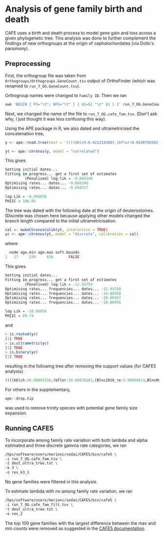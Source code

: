 # Analysis of gene family birth and death

CAFE uses a birth and death process to model gene gain and loss across a given phylogenetic tree. This analysis was done to further complement the findings of new orthogroups at the origin of cephalochordates (via Dollo's parsimony).

## Preprocessing

First, the orthogroup file was taken from `Orthogroups/Orthogroups.GeneCount.tsv` output of OrthoFinder (which was renamed to `run_7_OG.GeneCount.tsv`).

Orthogroup names were changed to `Family ID`. Then we ran

```bash
awk 'BEGIN { FS="\t"; OFS="\t" } { $1=$1 "\t" $1 } 1' run_7_OG.GeneCount.tsv > run_7_OG.GeneCount2.tsv
```

Next, we changed the name of the file to `run_7_OG.cafe_fam.tsv`. (Don't ask why, I just thought it was less confusing this way).

Using the APE package in R, we also dated and ultrametricised the concatenation tree, 

```R
y <- ape::read.tree(text = '((((bblch:0.0212143807,(bflor:0.0198708565,(Blnc2018_re:0.0080206352,BlncHG_Trinity:0.0050874146)100/100:0.0179084105)100/100:0.0067292076):0.0196086266,(EPI:0.0335587903,(ASY_Yue:0.0140559522,ASY:0.0162506137)100/100:0.0262314821)100/100:0.0094741904)100/100:0.389693067,((((latimeria:0.1033966438,lepisosteus:0.1340149553)100/100:0.0329687226,(callorhinchus:0.0760672984,amblyraja:0.0895193412)100/100:0.0634934855)100/100:0.1513918608,eptatretus:0.5187042999)100/100:0.219172228,(ciona:0.5148541349,botrylloides:0.5794070871)100/100:0.5284676027)100/100:0.1085351426)100/100:0.06412,(saccoglossus:0.3843243013,anneissia:0.5624068368)100/100:0.06412)Root;')

yt <- ape::chronos(y, model = "correlated")
```

This gives
```R
Setting initial dates...
Fitting in progress... get a first set of estimates
         (Penalised) log-lik = -9.068348 
Optimising rates... dates... -9.068348 
Optimising rates... dates... -9.068327 

log-Lik = -8.998056 
PHIIC = 106.05
```

The tree was dated with the following date at the origin of deuterostomes. (Discrete was chosen here because applying other models changed the branch length compared to the initial ultrametricisation.

```R
cal <- makeChronosCalib(yt, interactive = TRUE)
yc <- ape::chronos(yt, model = "discrete", calibration = cal)
```

where
```R
  node age.min age.max soft.bounds
1   17     530     636       FALSE
```

This gives
```R
Setting initial dates...
Fitting in progress... get a first set of estimates
         (Penalised) log-lik = -12.93759 
Optimising rates... frequencies... dates... -12.93759 
Optimising rates... frequencies... dates... -10.86958 
Optimising rates... frequencies... dates... -10.86957 
Optimising rates... frequencies... dates... -10.86956 

log-Lik = -10.86956 
PHIIC = 89.74 
```

and

```R
> is.rooted(yc)
[1] TRUE
> is.ultrametric(yc)
[1] TRUE
> is.binary(yc)
[1] TRUE
```
resulting in the following tree after removing the support values (for CAFE5 analysis). 

```R
((((bblch:26.80891516,(bflor:20.86078282,(Blnc2018_re:5.90689614,BlncHG_Trinity:5.90689614):14.95388667):5.948132345):21.63061117,(EPI:38.29041288,(ASY_Yue:14.21204082,ASY:14.21204082):24.07837206):10.14911345):473.6441633,((((latimeria:106.2193981,lepisosteus:106.2193981):31.10054534,(callorhinchus:75.14480955,amblyraja:75.14480955):62.17513387):164.9499229,eptatretus:302.2698663):167.4216333,(ciona:252.6353794,botrylloides:252.6353794):217.0561202):52.39219006):39.77890186,(saccoglossus:494.483958,anneissia:494.483958):67.37863353);
```

For others in the supplementary,

```R
ape::drop.tip
```

was used to remove trinity species with potential gene family size expansion.

## Running CAFE5

To incorporate among family rate variation with both lambda and alpha estimated and three discrete gamma rate categories, we ran

```bash
/hps/software/users/marioni/sodai/CAFE5/bin/cafe5 \
-i run_7_OG.cafe_fam.tsv \
-t deut_ultra_tree.txt \
-k 3 \
-o res_k3_1
````

No gene families were filtered in this analysis.

To estimate lambda with no among family rate variation, we ran

```bash
/hps/software/users/marioni/sodai/CAFE5/bin/cafe5 \
-i run_7_OG.cafe_fam_filt.tsv \
-t deut_ultra_tree.txt \
-o res_2
```
The top 100 gene families with the largest difference between the max and min counts were removed as suggested in the [CAFE5 documentation](https://github.com/hahnlab/CAFE5#known-limitations).
